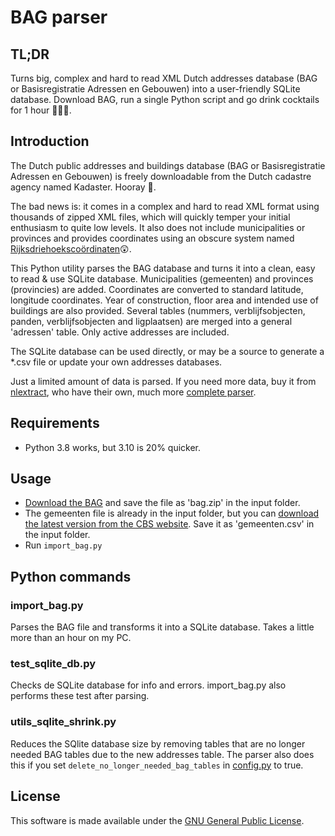 # BAG parser

## TL;DR
Turns big, complex and hard to read XML Dutch addresses database (BAG or Basisregistratie Adressen en Gebouwen) into a 
user-friendly SQLite database. 
Download BAG, run a single Python script and go drink cocktails for 1 hour 🌴🍹😎.

## Introduction ##

The Dutch public addresses and buildings database (BAG or Basisregistratie Adressen en Gebouwen) is freely downloadable
from the Dutch cadastre agency named Kadaster. Hooray 🙂. 

The bad news is: it comes in a complex and hard to read XML format using thousands of zipped XML files, 
which will quickly temper your initial enthusiasm to quite low levels. 
It also does not include municipalities or provinces and provides coordinates using an obscure system named 
 [Rijksdriehoekscoördinaten](https://nl.wikipedia.org/wiki/Rijksdriehoeksco%C3%B6rdinaten)😲. 

This Python utility parses the BAG database and turns it into a clean, easy to read & use SQLite database.
Municipalities (gemeenten) and provinces (provincies) are added. Coordinates are converted to standard latitude, 
longitude coordinates. Year of construction, floor area and intended use of buildings are also provided. Several 
tables (nummers, verblijfsobjecten, panden, verblijfsobjecten and ligplaatsen) are merged into a general 'adressen'
table. Only active addresses are included. 

The SQLite database can be used directly, or may be a source to generate a *.csv file or update your own addresses 
databases. 

Just a limited amount of data is parsed. If you need more data, buy it from [nlextract](https://nlextract.nl/), who
have their own, much more [complete parser](https://github.com/nlextract/NLExtract).


## Requirements ##
* Python 3.8 works, but 3.10 is 20% quicker.

## Usage ##
* [Download the BAG](https://www.kadaster.nl/zakelijk/producten/adressen-en-gebouwen/bag-2.0-extract) and save the file as 'bag.zip' in the input folder.
* The gemeenten file is already in the input folder, but you can [download the latest version from the CBS website](https://www.cbs.nl/nl-nl/onze-diensten/methoden/classificaties/overig/gemeentelijke-indelingen-per-jaar). Save it as 'gemeenten.csv' in the input folder.
* Run `import_bag.py`

## Python commands ##

### import_bag.py ###
Parses the BAG file and transforms it into a SQLite database. Takes a little more than an hour on my PC.

### test_sqlite_db.py ###
Checks de SQLite database for info and errors. import_bag.py also performs these test after parsing.

### utils_sqlite_shrink.py ###
Reduces the SQlite database size by removing tables that are no longer needed BAG tables due to the new addresses table.
The parser also does this if you set `delete_no_longer_needed_bag_tables` in [config.py](config.py) to true.

## License ##
This software is made available under the [GNU General Public License](LICENSE.md).